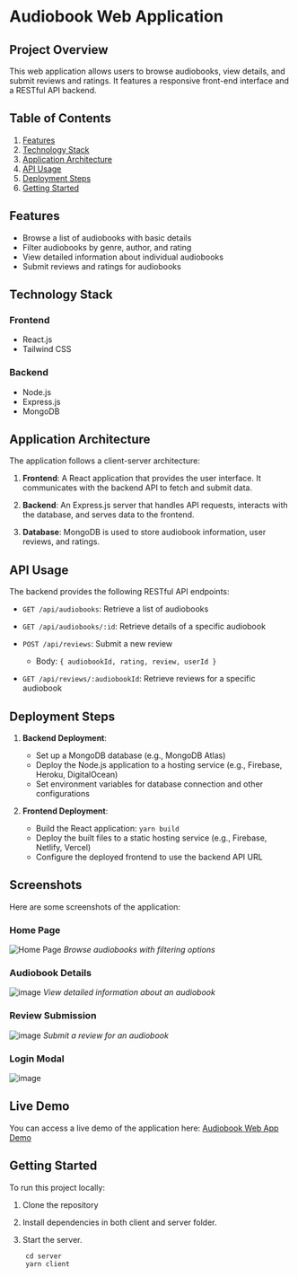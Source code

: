 # Audiobook Web Application

## Project Overview

This web application allows users to browse audiobooks, view details, and submit reviews and ratings. It features a responsive front-end interface and a RESTful API backend.

## Table of Contents

1. [Features](#features)
2. [Technology Stack](#technology-stack)
3. [Application Architecture](#application-architecture)
4. [API Usage](#api-usage)
5. [Deployment Steps](#deployment-steps)
6. [Getting Started](#getting-started)

## Features

- Browse a list of audiobooks with basic details
- Filter audiobooks by genre, author, and rating
- View detailed information about individual audiobooks
- Submit reviews and ratings for audiobooks

## Technology Stack

### Frontend

- React.js
- Tailwind CSS

### Backend

- Node.js
- Express.js
- MongoDB

## Application Architecture

The application follows a client-server architecture:

1. **Frontend**: A React application that provides the user interface. It communicates with the backend API to fetch and submit data.

2. **Backend**: An Express.js server that handles API requests, interacts with the database, and serves data to the frontend.

3. **Database**: MongoDB is used to store audiobook information, user reviews, and ratings.

## API Usage

The backend provides the following RESTful API endpoints:

- `GET /api/audiobooks`: Retrieve a list of audiobooks

- `GET /api/audiobooks/:id`: Retrieve details of a specific audiobook

- `POST /api/reviews`: Submit a new review

  - Body: `{ audiobookId, rating, review, userId }`

- `GET /api/reviews/:audiobookId`: Retrieve reviews for a specific audiobook

## Deployment Steps

1. **Backend Deployment**:

   - Set up a MongoDB database (e.g., MongoDB Atlas)
   - Deploy the Node.js application to a hosting service (e.g., Firebase, Heroku, DigitalOcean)
   - Set environment variables for database connection and other configurations

2. **Frontend Deployment**:
   - Build the React application: `yarn build`
   - Deploy the built files to a static hosting service (e.g., Firebase, Netlify, Vercel)
   - Configure the deployed frontend to use the backend API URL

## Screenshots

Here are some screenshots of the application:

### Home Page
![Home Page](https://github.com/user-attachments/assets/b571bc2a-4049-495e-9358-f79974b6d410)
*Browse audiobooks with filtering options*

### Audiobook Details
![image](https://github.com/user-attachments/assets/066c1340-67af-4417-9031-1e075f5a5e79)
*View detailed information about an audiobook*

### Review Submission
![image](https://github.com/user-attachments/assets/1b9d9e1d-c4cc-40cd-9e25-b5c6c2712232)
*Submit a review for an audiobook*

### Login Modal
![image](https://github.com/user-attachments/assets/65198e68-4c41-45f0-a478-e96fcf819f2d)


## Live Demo
You can access a live demo of the application here: [Audiobook Web App Demo](https://kuku-fm-assignment.web.app/)

## Getting Started

To run this project locally:

1. Clone the repository

2. Install dependencies in both client and server folder.

3. Start the server.

```
    cd server
    yarn client
```
